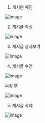 1. 게시판 메인

![image](https://github.com/user-attachments/assets/9fb992ab-fc95-45f7-82a4-95f2b44b836a)

2. 게시글 작성

![image](https://github.com/user-attachments/assets/a1b08d50-dad6-4c5a-99e0-0cfc3097298e)

3. 게시글 상세보기

![image](https://github.com/user-attachments/assets/b03c12f2-6dd9-4e2c-b10d-052f96915243)

4. 게시글 수정

![image](https://github.com/user-attachments/assets/4494c97d-257b-4313-99c8-7b32fb0a6046)

수정 후

![image](https://github.com/user-attachments/assets/1dca0a77-5f05-4e6b-acf3-687e4c991a64)

5. 게시글 삭제

![image](https://github.com/user-attachments/assets/8f299469-9990-41c4-9d63-246459717fe1)
